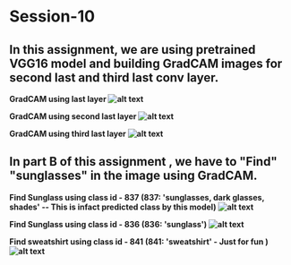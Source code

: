 # Session-10

## In this assignment, we are using pretrained VGG16 model and building GradCAM images for  second last and third last conv layer.

<b> GradCAM using last layer <b>
![alt text](https://github.com/rp8081/Session-9/blob/master/image1.png)

<b> GradCAM using second last layer <b>
![alt text](https://github.com/rp8081/Session-9/blob/master/image2.png)
  
<b> GradCAM using third last layer <b>
![alt text](https://github.com/rp8081/Session-9/blob/master/image3.png)

## In part B of this  assignment , we have to "Find"  "sunglasses" in the image using GradCAM.


<b> Find Sunglass using class id - 837 (837: 'sunglasses, dark glasses, shades' -- This is infact predicted class by this model) <b>
![alt text](https://github.com/rp8081/Session-9/blob/master/image4.png)
  
<b> Find Sunglass using class id - 836 (836: 'sunglass')<b>
![alt text](https://github.com/rp8081/Session-9/blob/master/image5.png)
  
<b> Find sweatshirt using class id - 841 (841: 'sweatshirt' - Just for fun ) <b>
![alt text](https://github.com/rp8081/Session-9/blob/master/image6.png)


